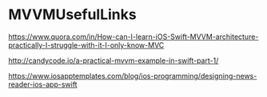 # MVVMUsefulLinks

https://www.quora.com/in/How-can-I-learn-iOS-Swift-MVVM-architecture-practically-I-struggle-with-it-I-only-know-MVC <br />

http://candycode.io/a-practical-mvvm-example-in-swift-part-1/ <br />

https://www.iosapptemplates.com/blog/ios-programming/designing-news-reader-ios-app-swift <br />
